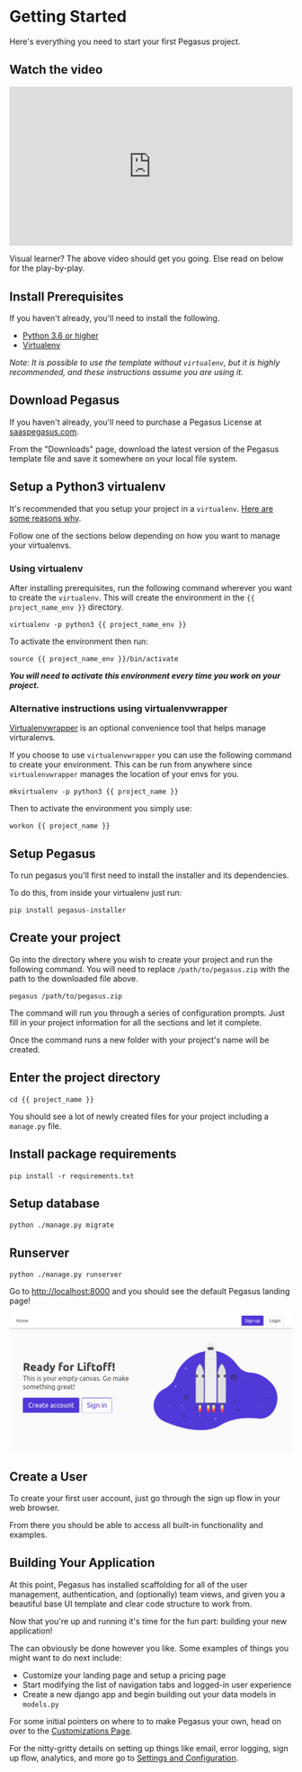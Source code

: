 Getting Started
===============

Here's everything you need to start your first Pegasus project.

## Watch the video

<div style="position: relative; padding-bottom: 56.25%; height: 0; overflow: hidden; max-width: 100%; height: auto; margin-bottom: 1em;">
    <iframe src="https://www.youtube.com/embed/wMNYQCX4tTE" frameborder="0" allowfullscreen style="position: absolute; top: 0; left: 0; width: 100%; height: 100%;"></iframe>
</div>

Visual learner? The above video should get you going.
Else read on below for the play-by-play.

## Install Prerequisites

If you haven't already, you'll need to install the following.

- [Python 3.6 or higher](https://www.python.org/downloads/)
- [Virtualenv](https://virtualenv.pypa.io/en/stable/)

*Note: It is possible to use the template without `virtualenv`, 
but it is highly recommended, and these instructions assume you are using it.*

## Download Pegasus

If you haven't already, you'll need to purchase a Pegasus License at [saaspegasus.com](http://www.saaspegasus.com/).

From the "Downloads" page, download the latest version of the Pegasus template file and save it somewhere on your local file system.

## Setup a Python3 virtualenv

It's recommended that you setup your project in a `virtualenv`.
[Here are some reasons why](https://help.pythonanywhere.com/pages/VirtualenvsExplained/).

Follow one of the sections below depending on how you want to manage your virtualenvs.
 
### Using virtualenv

After installing prerequisites, run the following command wherever you want to create
the `virtualenv`. This will create the environment in the `{{ project_name_env }}` directory.

```
virtualenv -p python3 {{ project_name_env }}
```

To activate the environment then run:

```
source {{ project_name_env }}/bin/activate
```

***You will need to activate this environment every time you work on your project.***

### Alternative instructions using virtualenvwrapper

[Virtualenvwrapper](https://virtualenvwrapper.readthedocs.io/en/latest/) is an optional convenience 
tool that helps manage virturalenvs. 
 
If you choose to use `virtualenvwrapper` you can use the following command to create your environment.
This can be run from anywhere since `virtualenvwrapper` manages the location of your envs for you.

```
mkvirtualenv -p python3 {{ project_name }}
```

Then to activate the environment you simply use:

```
workon {{ project_name }}
```

## Setup Pegasus

To run pegasus you'll first need to install the installer and its dependencies.

To do this, from inside your virtualenv just run:

```
pip install pegasus-installer
```

## Create your project

Go into the directory where you wish to create your project and run the following command.
You will need to replace `/path/to/pegasus.zip` with the path to the downloaded file above.

```
pegasus /path/to/pegasus.zip
```

The command will run you through a series of configuration prompts. 
Just fill in your project information for all the sections and let it complete.

Once the command runs a new folder with your project's name will be created.

## Enter the project directory

```
cd {{ project_name }}
```

You should see a lot of newly created files for your project including a `manage.py` file.

## Install package requirements

```
pip install -r requirements.txt
```

## Setup database

```
python ./manage.py migrate
```

## Runserver

```
python ./manage.py runserver
```

Go to [http://localhost:8000](http://localhost:8000) and you should see the default Pegasus landing page!

![Landing Page](images/pegasus-landing-page.png)

## Create a User

To create your first user account, just go through the sign up flow in your web browser.

From there you should be able to access all built-in functionality and examples.

## Building Your Application

At this point, Pegasus has installed scaffolding for all of the user management, authentication, and (optionally) team views,
and given you a beautiful base UI template and clear code structure to work from. 
 
Now that you're up and running it's time for the fun part: building your new application!

The can obviously be done however you like.
Some examples of things you might want to do next include:

- Customize your landing page and setup a pricing page
- Start modifying the list of navigation tabs and logged-in user experience
- Create a new django app and begin building out your data models in `models.py`

For some initial pointers on where to to make Pegasus your own, head on over to the [Customizations Page](/customizations).

For the nitty-gritty details on setting up things like email, error logging, sign up flow, analytics, and more 
go to [Settings and Configuration](/configuration).

